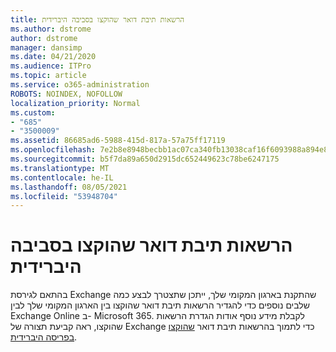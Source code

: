 ```yaml
---
title: הרשאות תיבת דואר שהוקצו בסביבה היברידית
ms.author: dstrome
author: dstrome
manager: dansimp
ms.date: 04/21/2020
ms.audience: ITPro
ms.topic: article
ms.service: o365-administration
ROBOTS: NOINDEX, NOFOLLOW
localization_priority: Normal
ms.custom:
- "685"
- "3500009"
ms.assetid: 86685ad6-5988-415d-817a-57a75ff17119
ms.openlocfilehash: 7e2b8e8948becbb1ac07ca340fb13038caf16f6093988a894e85e0cefb8a64a4
ms.sourcegitcommit: b5f7da89a650d2915dc652449623c78be6247175
ms.translationtype: MT
ms.contentlocale: he-IL
ms.lasthandoff: 08/05/2021
ms.locfileid: "53948704"
---
```

# <a name="delegated-mailbox-permissions-in-a-hybrid-environment"></a>הרשאות תיבת דואר שהוקצו בסביבה היברידית

בהתאם לגירסת Exchange שהתקנת בארגון המקומי שלך, ייתכן שתצטרך לבצע כמה שלבים נוספים כדי להגדיר הרשאות תיבת דואר שהוקצו בין הארגון המקומי שלך לבין Exchange Online ב- Microsoft 365. לקבלת מידע נוסף אודות הגדרת הרשאות שהוקצו, ראה קביעת תצורה של Exchange כדי לתמוך בהרשאות תיבת דואר [שהוקצו בפריסה היברידית](https://technet.microsoft.com/library/mt784505%28v=exchg.150%29.aspx).
  